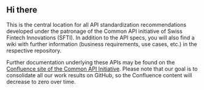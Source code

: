 ## Hi there

<!--

**Here are some ideas to get you started:**

🙋‍♀️ A short introduction - what is your organization all about?
🌈 Contribution guidelines - how can the community get involved?
👩‍💻 Useful resources - where can the community find your docs? Is there anything else the community should know?
🍿 Fun facts - what does your team eat for breakfast?
🧙 Remember, you can do mighty things with the power of [Markdown](https://docs.github.com/github/writing-on-github/getting-started-with-writing-and-formatting-on-github/basic-writing-and-formatting-syntax)
-->
This is the central location for all API standardization recommendations developed under the patronage of the Common API initiative of Swiss Fintech Innovations (SFTI).
In addition to the API specs, you will also find a wiki with further information (business requirements, use cases, etc.) in the respective repository.

Further documentation underlying these APIs may be found on the <a href="https://c-a-p-s.atlassian.net/wiki/spaces/PUB/overview" target="_blank">Confluence site of the Common API Initiative</a>. Please note that our goal is to consolidate all our work results on GitHub, so the Confluence content will decrease to zero over time.
